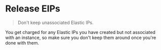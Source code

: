 # Release EIPs

> Don't keep unassociated Elastic IPs.

You get charged for any Elastic IPs you have created but not associated with an instance, so make sure you don't keep them around once you're done with them.
